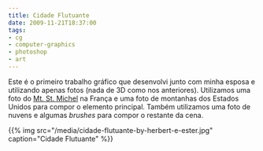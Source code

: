 ```yaml
---
title: Cidade Flutuante
date: 2009-11-21T18:37:00
tags:
- cg
- computer-graphics
- photoshop
- art
---
```


Este é o primeiro trabalho gráfico que desenvolvi junto com minha esposa e utilizando apenas fotos (nada de 3D como 
nos anteriores). Utilizamos uma foto do [Mt. St. Michel](http://en.wikipedia.org/wiki/Mont_Saint-Michel) na França e 
uma foto de montanhas dos Estados Unidos para compor o elemento principal. Também utilizamos uma foto de nuvens e 
algumas _brushes_ para compor o restante da cena.

{{% img src="/media/cidade-flutuante-by-herbert-e-ester.jpg" caption="Cidade Flutuante" %}}
